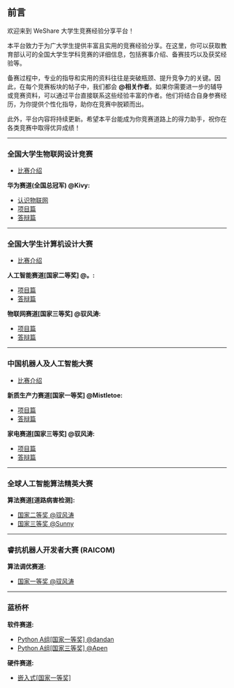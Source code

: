 
## 前言

欢迎来到 WeShare 大学生竞赛经验分享平台！

本平台致力于为广大学生提供丰富且实用的竞赛经验分享。在这里，你可以获取教育部认可的全国大学生学科竞赛的详细信息，包括赛事介绍、备赛技巧以及获奖经验等。

备赛过程中，专业的指导和实用的资料往往是突破瓶颈、提升竞争力的关键。因此，在每个竞赛板块的帖子中，我们都会 **@相关作者**。如果你需要进一步的辅导或竞赛资料，可以通过平台直接联系这些经验丰富的作者。他们将结合自身参赛经历，为你提供个性化指导，助你在竞赛中脱颖而出。

此外，平台内容将持续更新。希望本平台能成为你竞赛道路上的得力助手，祝你在各类竞赛中取得优异成绩！

---

### 全国大学生物联网设计竞赛

- [比赛介绍](全国大学生物联网设计竞赛/初识篇.md)

**华为赛道(全国总冠军) @Kivy:**
- [认识物联网](全国大学生物联网设计竞赛/华为赛道/认识物联网.md)
- [项目篇](全国大学生计算机设计大赛/物联网赛道/coming.md)
- [答辩篇](全国大学生计算机设计大赛/物联网赛道/coming.md)

---

### 全国大学生计算机设计大赛

- [比赛介绍](全国大学生计算机设计大赛/初识篇.md)
  
**人工智能赛道[国家二等奖] @。:**
- [项目篇](全国大学生计算机设计大赛/人工智能赛道/coming.md)
- [答辩篇](全国大学生计算机设计大赛/人工智能赛道/coming.md)

**物联网赛道[国家三等奖] @驭风涛:**
- [项目篇](全国大学生计算机设计大赛/物联网赛道/coming.md)
- [答辩篇](全国大学生计算机设计大赛/物联网赛道/coming.md)

---

### 中国机器人及人工智能大赛

- [比赛介绍](中国机器人及人工智能大赛/初识篇.md)

**新质生产力赛道[国家一等奖] @Mistletoe:**
- [项目篇](中国机器人及人工智能大赛/新质生产力赛道/coming.md)
- [答辩篇](中国机器人及人工智能大赛/新质生产力赛道/coming.md)
  
**家电赛道[国家三等奖] @驭风涛:**
- [项目篇](中国机器人及人工智能大赛/家电赛道/coming.md)
- [答辩篇](中国机器人及人工智能大赛/家电赛道/coming.md)

---

### 全球人工智能算法精英大赛

**算法赛道[道路病害检测]:**
- [国家二等奖 @驭风涛](全球人工智能算法精英大赛/算法赛道[道路病害检测]/国家二等奖/基于YOLOV8改进的道路病害检测.md)
- [国家三等奖 @Sunny](全球人工智能算法精英大赛/算法赛道[道路病害检测]/国家三等奖/基于YOLOV8改进的道路病害检测.md)

---

### 睿抗机器人开发者大赛 (RAICOM)

**算法调优赛道:**
- [国家一等奖 @驭风涛](睿抗机器人开发者大赛(RAICOM)/算法调优赛道/国家一等奖/比赛方案.md)

---

### 蓝桥杯

**软件赛道:**
- [Python A组[国家一等奖] @dandan](蓝桥杯/软件赛道/python国一.md)
- [Python A组[国家三等奖] @Apen](蓝桥杯/软件赛道/python国三.md)
  
**硬件赛道:**
- [嵌入式[国家一等奖]](蓝桥杯/硬件赛道/coming.md)
